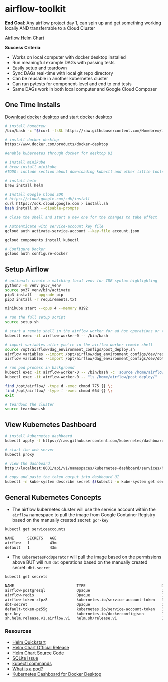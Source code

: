 # airflow-toolkit

**End Goal**: Any airflow project day 1, can spin up and get something working locally AND transferrable to a Cloud Cluster

[Airflow Helm Chart](https://hub.helm.sh/charts/stable/airflow)

**Success Criteria**:

- Works on local computer with docker desktop installed
- Run meaningful example DAGs with passing tests
- Easily setup and teardown
- Sync DAGs real-time with local git repo directory
- Can be reusable in another kubernetes cluster
- Can run pytests for component-level and end to end tests
- Same DAGs work in both local computer and Google Cloud Composer

## One Time Installs

[Download docker desktop](https://www.docker.com/products/docker-desktop) and start docker desktop

```bash
# install homebrew
/bin/bash -c "$(curl -fsSL https://raw.githubusercontent.com/Homebrew/install/master/install.sh)"

# install docker desktop
https://www.docker.com/products/docker-desktop

#enable kubernetes through docker for desktop UI

# install minikube
# brew install minikube
#TODO: include section about downloading kubectl and other little tools as needed

# install helm
brew install helm

# Install Google Cloud SDK
# https://cloud.google.com/sdk/install
curl https://sdk.cloud.google.com > install.sh
bash install.sh --disable-prompts

# close the shell and start a new one for the changes to take effect

# Authenticate with service-account key file
gcloud auth activate-service-account --key-file account.json

gcloud components install kubectl

# Configure Docker
gcloud auth configure-docker

```

## Setup Airflow

```bash
# optional: create a matching local venv for IDE syntax highlighting
python3 -m venv py37_venv
source py37_venv/bin/activate
pip3 install --upgrade pip
pip3 install -r requirements.txt

minikube start --cpus 4 --memory 8192

# run the full setup script
source setup.sh

# start a remote shell in the airflow worker for ad hoc operations or to run pytests
kubectl exec -it airflow-worker-0 -- /bin/bash

# import variables after you're in the airflow worker remote shell
source /opt/airflow/dag_environment_configs/post_deploy.sh
airflow variables --import /opt/airflow/dag_environment_configs/dev/reset_dag_configs_dev_pytest.json
airflow variables --import /opt/airflow/dag_environment_configs/dev/dbt_kube_config_pytest_dev.json

# run pod process in background
kubectl exec -it airflow-worker-0 -- /bin/bash -c 'source /home/airflow/post_deploy/post_deploy.sh'
kubectl exec -it airflow-worker-0 -- "ls /home/airflow/post_deploy/"

find /opt/airflow/ -type d -exec chmod 775 {} \;
find /opt/airflow/ -type f -exec chmod 664 {} \;
exit

# teardown the cluster
source teardown.sh

```

## View Kubernetes Dashboard

```bash
# install kubernetes dashboard
kubectl apply -f https://raw.githubusercontent.com/kubernetes/dashboard/v2.0.0-rc3/aio/deploy/recommended.yaml

# start the web server
kubectl proxy

# view the dashboard
http://localhost:8001/api/v1/namespaces/kubernetes-dashboard/services/https:kubernetes-dashboard:/proxy#/login

# copy and paste the token output into dashboard UI
kubectl -n kube-system describe secret $(kubectl -n kube-system get secret | awk '/^deployment-controller-token-/{print $1}') | awk '$1=="token:"{print $2}'

```

## General Kubernetes Concepts

- The airflow kubernetes cluster will use the service account within the `airflow` namespace to pull the image from Google Container Registry based on the manually created secret: `gcr-key`

```bash
kubectl get serviceaccounts

NAME      SECRETS   AGE
airflow   1         43m
default   1         43m
```

- The `KubernetesPodOperator` will pull the image based on the permissions above BUT will run `dbt` operations based on the manually created secret: `dbt-secret`

```bash
kubectl get secrets

NAME                            TYPE                                  DATA   AGE
airflow-postgresql              Opaque                                1      50m
airflow-redis                   Opaque                                1      50m
airflow-token-zfpz8             kubernetes.io/service-account-token   3      50m
dbt-secret                      Opaque                                1      50m
default-token-pz55g             kubernetes.io/service-account-token   3      50m
gcr-key                         kubernetes.io/dockerconfigjson        1      50m
sh.helm.release.v1.airflow.v1   helm.sh/release.v1                    1      50m
```

### Resources

- [Helm Quickstart](https://helm.sh/docs/intro/quickstart/)
- [Helm Chart Official Release](https://hub.helm.sh/charts/stable/airflow)
- [Helm Chart Source Code](https://github.com/helm/charts/tree/master/stable/airflow)
- [SQLite issue](https://github.com/helm/charts/issues/22477)
- [kubectl commands](https://kubernetes.io/docs/reference/generated/kubectl/kubectl-commands)
- [What is a pod?](https://kubernetes.io/docs/concepts/workloads/pods/pod/)
- [Kubernetes Dashboard for Docker Desktop](https://medium.com/backbase/kubernetes-in-local-the-easy-way-f8ef2b98be68)
